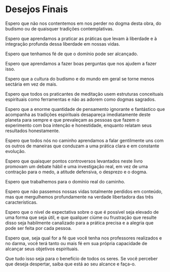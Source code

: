 # Desejos Finais

Espero que não nos contentemos em nos perder no dogma desta obra, do budismo ou de quaisquer tradições contemplativas.

Espero que aprendamos a praticar as práticas que levam à liberdade e à integração profunda dessa liberdade em nossas vidas.

Espero que tenhamos fé de que o domínio pode ser alcançado.

Espero que aprendamos a fazer boas perguntas que nos ajudem a fazer isso.

Espero que a cultura do budismo e do mundo em geral se torne menos sectária em vez de mais.

Espero que todos os praticantes de meditação usem estruturas conceituais espirituais como ferramentas e não as adorem como dogmas sagrados.

Espero que a enorme quantidade de pensamento ignorante e fantástico que acompanha as tradições espirituais desapareça imediatamente deste planeta para sempre e que prevaleçam as pessoas que fazem o experimento com boa intenção e honestidade, enquanto relatam seus resultados honestamente.

Espero que todos nós no caminho aprendamos a falar gentilmente uns com os outros de maneiras que conduzam a uma prática clara e em constante evolução.

Espero que quaisquer pontos controversos levantados neste livro promovam um debate hábil e uma investigação real, em vez de uma contração para o medo, a atitude defensiva, o desprezo e o dogma.

Espero que trabalhemos para o domínio real do caminho.

Espero que não passemos nossas vidas totalmente perdidos em conteúdo, mas que mergulhemos profundamente na verdade libertadora das três características.

Espero que o nível de expectativa sobre o que é possível seja elevado de uma forma que seja útil, e que qualquer ciúme ou frustração que resulte disso seja habilmente canalizado para a prática precisa e a alegria que pode ser feita por cada pessoa.

Espero que, seja qual for a fé que você tenha nos professores realizados e no darma, você terá tanto ou mais fé em sua própria capacidade de alcançar seus objetivos espirituais.

Que tudo isso seja para o benefício de todos os seres. Se você perceber que deseja despertar, saiba que está ao seu alcance e faça-o.
